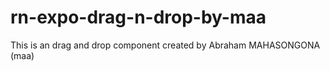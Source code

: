 # rn-expo-drag-n-drop-by-maa
This is an drag and drop component created by Abraham MAHASONGONA (maa)
